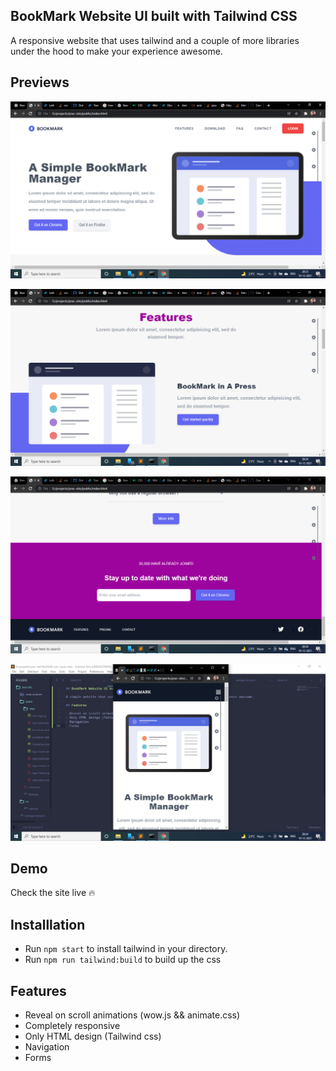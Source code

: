## BookMark Website UI built with Tailwind CSS

A responsive website that uses tailwind and a couple of more libraries under the hood to make your experience awesome.

## Previews

![screenshot](https://github.com/Saswat689/BookMark-Website/blob/main/screenshots/Screenshot%20(51).png?raw=true)

![screenshot](https://github.com/Saswat689/BookMark-Website/blob/main/screenshots/Screenshot%20(52).png?raw=true)

![screenshot](https://github.com/Saswat689/BookMark-Website/blob/main/screenshots/Screenshot%20(53).png?raw=true)

![screenshot](https://github.com/Saswat689/BookMark-Website/blob/main/screenshots/Screenshot%20(54).png?raw=true)

## Demo

Check the site live :fire: 

## Installlation

- Run `npm start` to install tailwind in your directory.
- Run `npm run tailwind:build` to build up the css

## Features

- Reveal on scroll animations (wow.js && animate.css)
- Completely responsive
- Only HTML design (Tailwind css)
- Navigation
- Forms
